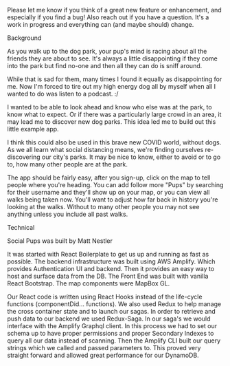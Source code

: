 Please let me know if you think of a great new feature or enhancement, and especially if you find a bug! Also reach out if you have a question. It's a work in progress and everything can (and maybe should) change.

Background

As you walk up to the dog park, your pup's mind is racing about all the friends they are about to see. It's always a little disappointing if they come into the park but find no-one and then all they can do is sniff around. 

While that is sad for them, many times I found it equally as disappointing for me. Now I'm forced to tire out my high energy dog all by myself when all I wanted to do was listen to a podcast. :/

I wanted to be able to look ahead and know who else was at the park, to know what to expect. Or if there was a particularly large crowd in an area, it may lead me to discover new dog parks. This idea led me to build out this little example app.

I think this could also be used in this brave new COVID world, without dogs. As we all learn what social distancing means, we're finding ourselves re-discovering our city's parks. It may be nice to know, either to avoid or to go to, how many other people are at the park. 

The app should be fairly easy, after you sign-up, click on the map to tell people where you're heading. You can add follow more "Pups" by searching for their username and they'll show up on your map, or you can view all walks being taken now.
You'll want to adjust how far back in history you're looking at the walks. Without to many other people you may not see anything unless you include all past walks.

Technical

Social Pups was built by Matt Nestler

It was started with React Boilerplate to get us up and running as fast as possible.
The backend infrastructure was built using AWS Amplify. Which provides Authentication UI and backend. Then it provides an easy way to host and surface data from the DB. 
The Front End was built with vanilla React Bootstrap. The map components were MapBox GL.

Our React code is written using React Hooks instead of the life-cycle functions (componentDid... functions). We also used Redux to help manage the cross container state and to launch our sagas. In order to retrieve and push data to our backend we used Redux-Saga. In our saga's we would interface with the Amplify Graphql client. In this process we had to set our schema up to have proper permissions and proper Secondary Indexes to query all our data instead of scanning. Then the Amplify CLI built our query strings which we called and passed parameters to. This proved very straight forward and allowed great performance for our DynamoDB.